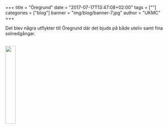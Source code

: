 +++
title = "Öregrund"
date = "2017-07-17T13:47:08+02:00"
tags = [""]
categories = ["blog"]
banner = "img/blog/banner-7.jpg"
author = "UKMC"
+++



Det blev några utflykter till Öregrund där det bjuds på både uteliv samt fina solnedgångar.

</br>
<a href="/img/blog/banner-7.jpg"> 
<img src="/img/blog/banner-7.jpg" height="auto" width="25%"> 
</a>
</br>
</br>
</br>
</br>
</br>
</br>
</br>
</br>
</br>
</br>
</br>
</br>
</br>
</br>
</br>
</br>
</br>
</br>
</br>
</br>
</br>
</br>
</br>
</br>
</br>
</br>
</br>
</br>
</br>
</br>
</br>